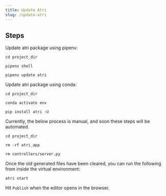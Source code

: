 ```yaml
---
title: Update Atri
slug: /update-atri
---
```


## Steps

Update atri package using pipenv:

```
cd project_dir

pipenv shell

pipenv update atri
```

Update atri package using conda:

```
cd project_dir

conda activate env

pip install atri -U
```

Currently, the below process is manual, and soon these steps will be automated.

```shell
cd project_dir

rm -rf atri_app

rm controllers/server.py
```

Once the old generated files have been cleared, you can run the following from inside the virtual environment:

```shell
atri start
```

Hit `Publish` when the editor opens in the browser.
